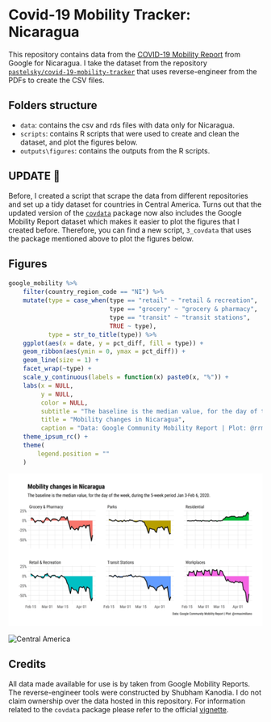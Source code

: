 # Covid-19 Mobility Tracker: Nicaragua

This repository contains data from the [COVID-19 Mobility Report](https://www.google.com/covid19/mobility/) from Google for Nicaragua. I take the dataset from the repository [`pastelsky/covid-19-mobility-tracker`](https://github.com/pastelsky/covid-19-mobility-tracker) that uses reverse-engineer from the PDFs to create the CSV files.

## Folders structure

* `data`: contains the csv and rds files with data only for Nicaragua. 
* `scripts`: contains R scripts that were used to create and clean the dataset, and plot the figures below.
* `outputs\figures`: contains the outputs from the R scripts.  

## UPDATE :triangular_flag_on_post:

Before, I created a script that scrape the data from different repositories and set up a tidy dataset for countries in Central America. Turns out that the updated version of the [`covdata`](https://kjhealy.github.io/covdata/index.html) package now also includes the Google Mobility Report dataset which makes it easier to plot the figures that I created before. Therefore, you can find a new script, `3_covdata` that uses the package mentioned above to plot the figures below.

## Figures

```r
google_mobility %>% 
    filter(country_region_code == "NI") %>% 
    mutate(type = case_when(type == "retail" ~ "retail & recreation",
                            type == "grocery" ~ "grocery & pharmacy",
                            type == "transit" ~ "transit stations",
                            TRUE ~ type),
           type = str_to_title(type)) %>% 
    ggplot(aes(x = date, y = pct_diff, fill = type)) + 
    geom_ribbon(aes(ymin = 0, ymax = pct_diff)) + 
    geom_line(size = 1) +
    facet_wrap(~type) + 
    scale_y_continuous(labels = function(x) paste0(x, "%")) + 
    labs(x = NULL,
         y = NULL,
         color = NULL, 
         subtitle = "The baseline is the median value, for the day of the week, during the 5-week period Jan 3-Feb 6, 2020.",
         title = "Mobility changes in Nicaragua",
         caption = "Data: Google Community Mobility Report | Plot: @rrmaximiliano") + 
    theme_ipsum_rc() + 
    theme(
        legend.position = ""
    )
```

![Nicaragua](./outputs/figures/fig-2020-04-22.png)

![Central America](./outputs/figures/ca-fig-2020-04-22.png)

## Credits

All data made available for use is by taken from Google Mobility Reports. The reverse-engineer tools were constructed by Shubham Kanodia. I do not claim ownership over the data hosted in this repository. For information related to the `covdata` package please refer to the official [vignette](https://kjhealy.github.io/covdata/index.html).